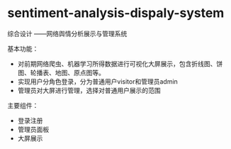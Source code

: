 # sentiment-analysis-dispaly-system
综合设计 ——网络舆情分析展示与管理系统

基本功能：

- 对前期网络爬虫、机器学习所得数据进行可视化大屏展示，包含折线图、饼图、轮播表、地图、原点图等。
- 实现用户分角色登录，分为普通用户visitor和管理员admin
- 管理员对大屏进行管理，选择对普通用户展示的范围

主要组件：

- 登录注册
- 管理员面板
- 大屏展示


